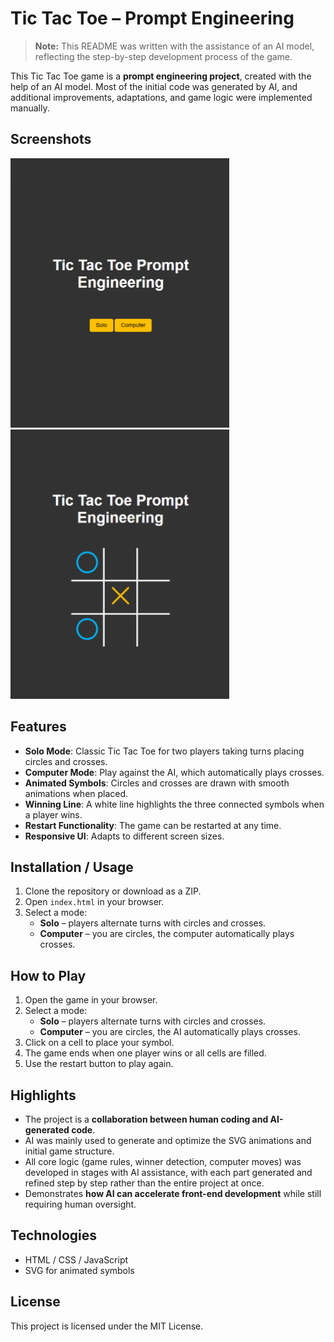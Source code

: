 # Tic Tac Toe – Prompt Engineering

> **Note:** This README was written with the assistance of an AI model, reflecting the step-by-step development process of the game.

This Tic Tac Toe game is a **prompt engineering project**, created with the help of an AI model. Most of the initial code was generated by AI, and additional improvements, adaptations, and game logic were implemented manually.

## Screenshots

<img src="image1.png" alt="Menu" width="350"/> <img src="image2.png" alt="Ingame" width="350"/>

## Features

- **Solo Mode**: Classic Tic Tac Toe for two players taking turns placing circles and crosses.  
- **Computer Mode**: Play against the AI, which automatically plays crosses.  
- **Animated Symbols**: Circles and crosses are drawn with smooth animations when placed.  
- **Winning Line**: A white line highlights the three connected symbols when a player wins.  
- **Restart Functionality**: The game can be restarted at any time.  
- **Responsive UI**: Adapts to different screen sizes.

## Installation / Usage

1. Clone the repository or download as a ZIP.  
2. Open `index.html` in your browser.  
3. Select a mode:  
   - **Solo** – players alternate turns with circles and crosses.  
   - **Computer** – you are circles, the computer automatically plays crosses.

## How to Play

1. Open the game in your browser.  
2. Select a mode:  
   - **Solo** – players alternate turns with circles and crosses.  
   - **Computer** – you are circles, the AI automatically plays crosses.  
3. Click on a cell to place your symbol.  
4. The game ends when one player wins or all cells are filled.  
5. Use the restart button to play again.

## Highlights

- The project is a **collaboration between human coding and AI-generated code**.  
- AI was mainly used to generate and optimize the SVG animations and initial game structure.  
- All core logic (game rules, winner detection, computer moves) was developed in stages with AI assistance, with each part generated and refined step by step rather than the entire project at once.
- Demonstrates **how AI can accelerate front-end development** while still requiring human oversight.

## Technologies

- HTML / CSS / JavaScript  
- SVG for animated symbols

## License

This project is licensed under the MIT License.
